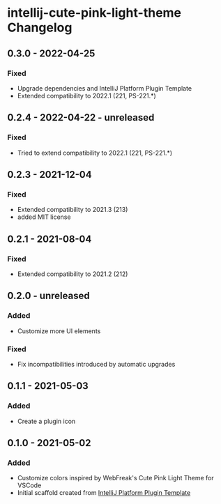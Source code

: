 <!-- Keep a Changelog guide -> https://keepachangelog.com -->

# intellij-cute-pink-light-theme Changelog

## 0.3.0 - 2022-04-25
### Fixed
- Upgrade dependencies and IntelliJ Platform Plugin Template
- Extended compatibility to 2022.1 (221, PS-221.*)

## 0.2.4 - 2022-04-22 - unreleased
### Fixed
- Tried to extend compatibility to 2022.1 (221, PS-221.*)

## 0.2.3 - 2021-12-04
### Fixed
- Extended compatibility to 2021.3 (213)
- added MIT license

## 0.2.1 - 2021-08-04
### Fixed
- Extended compatibility to 2021.2 (212)

## 0.2.0 - unreleased
### Added
- Customize more UI elements
### Fixed
- Fix incompatibilities introduced by automatic upgrades

## 0.1.1 - 2021-05-03
### Added
- Create a plugin icon

## 0.1.0 - 2021-05-02
### Added
- Customize colors inspired by WebFreak's Cute Pink Light Theme for VSCode
- Initial scaffold created from [IntelliJ Platform Plugin Template](https://github.com/JetBrains/intellij-platform-plugin-template)
